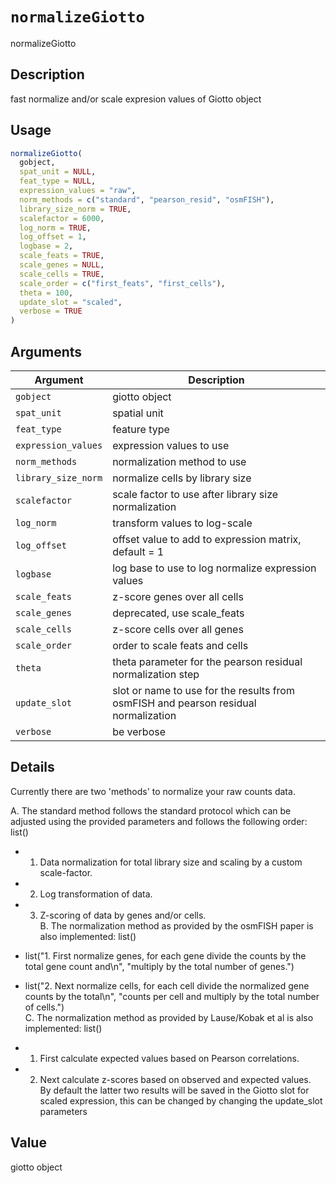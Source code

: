 # `normalizeGiotto`

normalizeGiotto


## Description

fast normalize and/or scale expresion values of Giotto object


## Usage

```r
normalizeGiotto(
  gobject,
  spat_unit = NULL,
  feat_type = NULL,
  expression_values = "raw",
  norm_methods = c("standard", "pearson_resid", "osmFISH"),
  library_size_norm = TRUE,
  scalefactor = 6000,
  log_norm = TRUE,
  log_offset = 1,
  logbase = 2,
  scale_feats = TRUE,
  scale_genes = NULL,
  scale_cells = TRUE,
  scale_order = c("first_feats", "first_cells"),
  theta = 100,
  update_slot = "scaled",
  verbose = TRUE
)
```


## Arguments

Argument      |Description
------------- |----------------
`gobject`     |     giotto object
`spat_unit`     |     spatial unit
`feat_type`     |     feature type
`expression_values`     |     expression values to use
`norm_methods`     |     normalization method to use
`library_size_norm`     |     normalize cells by library size
`scalefactor`     |     scale factor to use after library size normalization
`log_norm`     |     transform values to log-scale
`log_offset`     |     offset value to add to expression matrix, default = 1
`logbase`     |     log base to use to log normalize expression values
`scale_feats`     |     z-score genes over all cells
`scale_genes`     |     deprecated, use scale_feats
`scale_cells`     |     z-score cells over all genes
`scale_order`     |     order to scale feats and cells
`theta`     |     theta parameter for the pearson residual normalization step
`update_slot`     |     slot or name to use for the results from osmFISH and pearson residual normalization
`verbose`     |     be verbose


## Details

Currently there are two 'methods' to normalize your raw counts data.
 
 A. The standard method follows the standard protocol which can be adjusted using
 the provided parameters and follows the following order: list() 
   

*  1. Data normalization for total library size and scaling by a custom scale-factor.   

*  2. Log transformation of data.   

*  3. Z-scoring of data by genes and/or cells.  
 B. The normalization method as provided by the osmFISH paper is also implemented: list() 
   

*  list("1. First normalize genes, for each gene divide the counts by the total gene count and\n", "multiply by the total number of genes.")   

*  list("2. Next normalize cells, for each cell divide the normalized gene counts by the total\n", "counts per cell and multiply by the total number of cells.")  
 C. The normalization method as provided by Lause/Kobak et al is also implemented: list() 
   

*  1. First calculate expected values based on Pearson correlations.   

*  2. Next calculate z-scores based on observed and expected values.  
 By default the latter two results will be saved in the Giotto slot for scaled expression,
 this can be changed by changing the update_slot parameters


## Value

giotto object


